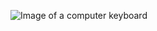 ![Image of a computer keyboard](https://commons.wikimedia.org/wiki/File:MacBook_Keyboard_shallow_focus_closeup.JPG)
